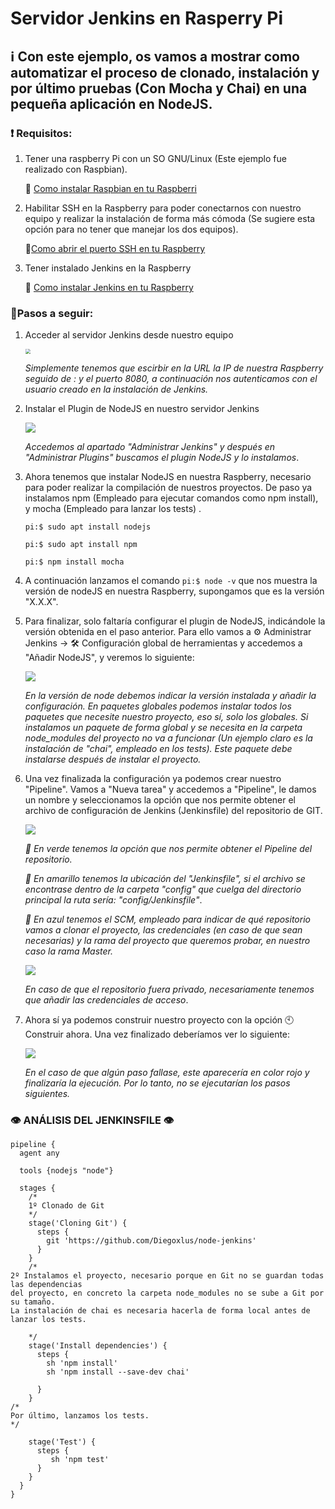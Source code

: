 # Servidor Jenkins en Rasperry Pi

## :information_source: Con este ejemplo, os vamos a mostrar como automatizar el proceso de clonado, instalación y por último pruebas (Con Mocha y Chai) en una pequeña aplicación en NodeJS.

### :exclamation: Requisitos:

1. Tener una raspberry Pi con un SO GNU/Linux (Este ejemplo fue realizado con Raspbian).

   :link: [Como instalar Raspbian en tu Raspberri](https://geekland.eu/instalar-raspbian-con-raspberry-pi-imager/)

   

2. Habilitar SSH en la Raspberry para poder conectarnos con nuestro equipo y realizar la instalación de forma más cómoda (Se sugiere esta opción para no tener que manejar los dos equipos).

   :link:[Como abrir el puerto SSH en tu Raspberry](https://blog.ahierro.es/habilitar-acceso-ssh-a-raspberry-pi/)

   

3. Tener instalado Jenkins en la Raspberry

   :link: [Como instalar Jenkins en tu Raspberry](https://pimylifeup.com/jenkins-raspberry-pi/)

### :memo:Pasos a seguir:

1. Acceder al servidor Jenkins desde nuestro equipo

   <img src="img/inicio.JPG" style="zoom:50%;" />

   
   
   *Simplemente tenemos que escirbir en la URL la IP de nuestra Raspberry seguido de : y el puerto 8080, a continuación nos autenticamos con el usuario creado en la instalación de Jenkins.*
   
   

2. Instalar el Plugin de NodeJS en nuestro servidor Jenkins

   ![](img/Plugins.jpg)

   

   *Accedemos al apartado "Administrar Jenkins" y después en "Administrar Plugins" buscamos el plugin NodeJS y lo instalamos*.

   

3. Ahora tenemos que instalar NodeJS en nuestra Raspberry, necesario para poder realizar la compilación de nuestros proyectos. De paso ya instalamos npm (Empleado para ejecutar comandos como npm install), y mocha (Empleado para lanzar los tests) .

   `pi:$ sudo apt install nodejs`

   `pi:$ sudo apt install npm` 

   `pi:$ npm install mocha` 

   

4. A continuación lanzamos el comando `pi:$ node -v`  que nos muestra la versión de nodeJS en nuestra Raspberry, supongamos que es la versión "X.X.X".

   

5. Para finalizar, solo faltaría configurar el plugin de NodeJS, indicándole la versión obtenida en el paso anterior. Para ello vamos a  :gear: Administrar Jenkins -> :hammer_and_wrench: Configuración global de herramientas y accedemos a "Añadir NodeJS", y veremos lo siguiente:

   ![](img/Node.JPG)

   

   *En la versión de node debemos indicar la versión instalada  y añadir la configuración. En paquetes globales podemos instalar todos los paquetes que necesite nuestro proyecto, eso sí, solo los globales. Si instalamos un paquete de forma global y se necesita en la carpeta node_modules del proyecto no va a funcionar (Un ejemplo claro es la instalación de "chai", empleado en los tests). Este paquete debe instalarse después de instalar el proyecto.*



6. Una vez  finalizada la configuración ya podemos crear nuestro "Pipeline". Vamos a "Nueva tarea" y accedemos a "Pipeline", le damos un nombre y seleccionamos la opción que nos permite obtener el archivo de configuración de Jenkins (Jenkinsfile) del repositorio de GIT.

   ![](img/Pipeline.jpg)

   
   
   *:green_heart: En verde tenemos la opción que nos permite obtener el Pipeline del repositorio.*
   
   *:yellow_heart: En amarillo tenemos la ubicación del "Jenkinsfile", si el archivo se encontrase dentro de la carpeta "config" que cuelga del directorio principal la ruta sería: "config/Jenkinsfile"*.
   
   *:blue_heart: En azul tenemos el SCM, empleado para indicar de qué repositorio vamos a clonar el proyecto, las credenciales (en caso de que sean  necesarias) y la rama del proyecto que queremos probar, en nuestro caso la rama Master.*



   ![](img/SCM.JPG)

   *En caso de que el repositorio fuera privado, necesariamente tenemos que añadir las credenciales de acceso*.



9. Ahora sí ya podemos construir nuestro proyecto con la opción  :clock10:Construir ahora. Una vez finalizado deberíamos ver lo siguiente:

   ![](img/Build.JPG)
   
   
   
      *En el caso de que algún paso fallase, este aparecería en color rojo y finalizaría la ejecución. Por lo tanto, no se ejecutarían los pasos siguientes.*



### :eye: ​ANÁLISIS DEL JENKINSFILE :eye:

```
pipeline {
  agent any
    
  tools {nodejs "node"}
    
  stages {
    /*
    1º Clonado de Git
    */
    stage('Cloning Git') {
      steps {
        git 'https://github.com/Diegoxlus/node-jenkins'
      }
    }
    /*
2º Instalamos el proyecto, necesario porque en Git no se guardan todas las dependencias   
del proyecto, en concreto la carpeta node_modules no se sube a Git por su tamaño.  
La instalación de chai es necesaria hacerla de forma local antes de lanzar los tests.
    
    */  
    stage('Install dependencies') {
      steps {
        sh 'npm install'
        sh 'npm install --save-dev chai'

      }
    }
/*
Por último, lanzamos los tests.
*/
     
    stage('Test') {
      steps {
         sh 'npm test'
      }
    }      
  }
}
```
